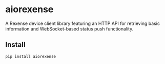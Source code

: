 # aiorexense

A Rexense device client library featuring an HTTP API for retrieving basic information and WebSocket-based status push functionality.

## Install
```bash
pip install aiorexense